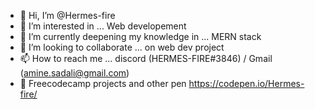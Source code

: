 - 👋 Hi, I’m @Hermes-fire
- 👀 I’m interested in ... Web developement
- 🌱 I’m currently deepening my knowledge in ... MERN stack
- 💞️ I’m looking to collaborate ... on web dev project
- 📫 How to reach me ... discord (HERMES-FIRE#3846) / Gmail (amine.sadali@gmail.com)
- 🔬 Freecodecamp projects and other pen https://codepen.io/Hermes-fire/
